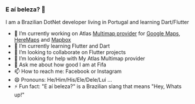### E aí beleza? 👋

I am a Brazilian DotNet developer living in Portugal and learning Dart/Flutter

- 🔭 I’m currently working on Atlas [Multimap provider](https://github.com/edsondiasalves/multi_map_atlas) for [Google Maps](https://github.com/edsondiasalves/google_maps_atlas), [HereMaps](https://github.com/edsondiasalves/here_maps_atlas) and [Mapbox](https://github.com/edsondiasalves/mapbox_atlas) 
- 🌱 I’m currently learning Flutter and Dart
- 👯 I’m looking to collaborate on Flutter projects
- 🤔 I’m looking for help with My Atlas Multimap provider
- 💬 Ask me about how good I am at Fifa
- 📫 How to reach me: Facebook or Instagram
- 😄 Pronouns: He/Him/His/Ele/Dele/Lui ...
- ⚡ Fun fact: "E aí beleza?" is a Brazilian slang that means "Hey, Whats up!"
